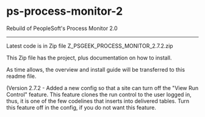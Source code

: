 # ps-process-monitor-2
Rebuild of PeopleSoft's Process Monitor 2.0

*********************************************************
Latest code is in Zip file Z_PSGEEK_PROCESS_MONITOR_2.7.2.zip

This Zip file has the project, plus documentation on how to install.

As time allows, the overview and install guide will be transferred to this readme file.

(Version 2.7.2 - Added a new config so that a site can turn off the "View Run Control" feature.  This feature clones the run control to the user logged in, thus, it is one of the few codelines that inserts into delivered tables.  Turn this feature off in the config, if you do not want this feature.
